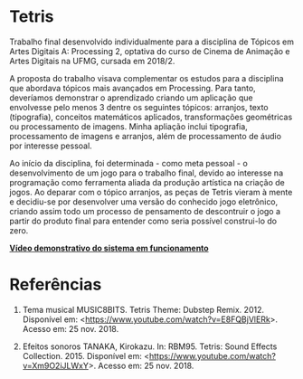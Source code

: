 # Tetris
Trabalho final desenvolvido individualmente para a disciplina de Tópicos em Artes Digitais A: Processing 2, optativa do curso de Cinema de Animação e Artes Digitais na UFMG, cursada em 2018/2.

A proposta do trabalho visava complementar os estudos para a disciplina que abordava tópicos mais avançados em Processing. Para tanto, deveríamos demonstrar o aprendizado criando um aplicação que envolvesse pelo menos 3 dentre os seguintes tópicos: arranjos, texto (tipografia), conceitos matemáticos aplicados, transformações geométricas ou processamento de imagens. Minha apliação inclui tipografia, processamento de imagens e arranjos, além de processamento de áudio por interesse pessoal.

Ao início da disciplina, foi determinada - como meta pessoal - o desenvolvimento de um jogo para o trabalho final, devido ao interesse na programação como ferramenta aliada da produção artística na criação de jogos. Ao deparar com o tópico arranjos, as peças de Tetris vieram à mente e decidiu-se por desenvolver uma versão do conhecido jogo eletrônico, criando assim todo um processo de pensamento de descontruir o jogo a partir do produto final para entender como seria possível construi-lo do zero.

[**Vídeo demonstrativo do sistema em funcionamento**](https://drive.google.com/file/d/1eoMzuFibu5zPoH-zsEsHmOOdRjABlHXQ/view?usp=sharing)

#	Referências
1.	Tema musical
MUSIC8BITS. Tetris Theme: Dubstep Remix. 2012. Disponível em: <<https://www.youtube.com/watch?v=E8FQBjVlERk>>. Acesso em: 25 nov. 2018.

2.	Efeitos sonoros
TANAKA, Kirokazu. In: RBM95. Tetris: Sound Effects Collection. 2015. Disponível em: <<https://www.youtube.com/watch?v=Xm9O2iJLWxY>>. Acesso em: 25 nov. 2018.
